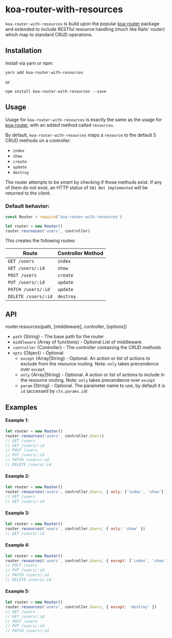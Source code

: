 # koa-router-with-resources

`koa-router-with-resources` is build upon the popular [koa-router](https://github.com/alexmingoia/koa-router/tree/master/) package
and extended to include RESTful resource handling (much like Rails' router) which map to standard CRUD operations.

## Installation

Install via yarn or npm:

```
yarn add koa-router-with-resources
```

or

```
npm install koa-router-with-resources --save
```

## Usage

Usage for `koa-router-with-resources` is exactly the same as the usage for [koa-router](https://github.com/alexmingoia/koa-router/tree/master/),
with an added method called `resources`.

By default, `koa-router-with-resources` maps a `resource` to the default 5 CRUD methods on a controller:

* `index`
* `show`
* `create`
* `update`
* `destroy`

The router attempts to be *smart* by checking if those methods exist. If any of them do not exist,
an HTTP status of `501 Not Implemented` will be returned to the client.
### Default behavior:

```js
const Router = require('koa-router-with-resources')

let router = new Router()
router.resrouces('users', controller)
```

This creates the following routes:

| Route               | Controller Method  |
|---------------------|--------------------|
| `GET /users`        | `index`            |
| `GET /users/:id`    | `show`             |
| `POST /users`       | `create`           |
| `PUT /users/:id`    | `update`           |
| `PATCH /users/:id`  | `update`           |
| `DELETE /users/:id` | `destroy`          |

## API

router.resources(path, [middleware], controller, [options])

* `path` {String} - The base path for the router
* `middleware` {Array of functions} - Optional List of middleware.
* `controller` {Controller} - The controller containing the CRUD methods
* `opts` {Object} - Optional
    * `except` {Array|String} - Optional. An action or list of actions to exclude from the resource routing. Note: `only` takes precendence over `except`
    * `only` {Array|String} - Optional. A action or list of actions to include in the resource routing. Note: `only` takes precendence over `except`
    * `param` {String} - Optional. The parameter name to use, by default it is `id` (accessed by `ctx.params.id`)

## Examples

#### Example 1:

```js
let router = new Router()
router.resources('users', controller.Users)
// GET /users
// GET /users/:id
// POST /users
// PUT /users/:id
// PATCH /users/:id
// DELETE /users/:id
```

#### Example 2:

```js
let router = new Router()
router.resources('users', controller.Users, { only: ['index', 'show'] })
// GET /users
// GET /users/:id
```

#### Example 3:

```js
let router = new Router()
router.resources('users', controller.Users, { only: 'show' })
// GET /users/:id
```

#### Example 4:

```js
let router = new Router()
router.resources('users', controller.Users, { except: ['index', 'show'] })
// POST /users
// PUT /users/:id
// PATCH /users/:id
// DELETE /users/:id
```

#### Example 5:

```js
let router = new Router()
router.resources('users', controller.Users, { except: 'destroy' })
// GET /users
// GET /users/:id
// POST /users
// PUT /users/:id
// PATCH /users/:id
```
